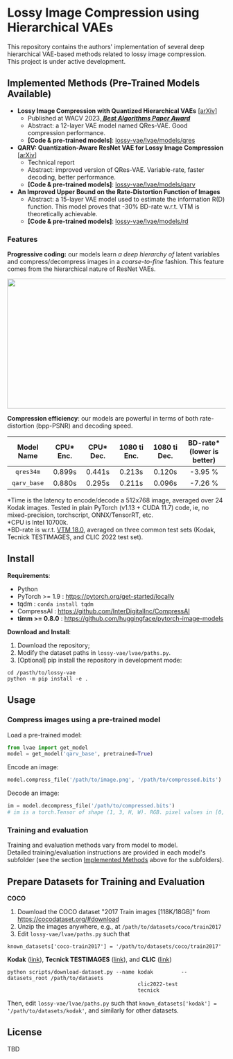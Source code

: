 # Lossy Image Compression using Hierarchical VAEs

This repository contains the authors' implementation of several deep hierarchical VAE-based methods related to lossy image compression. \
This project is under active development.

## Implemented Methods (Pre-Trained Models Available)
- **Lossy Image Compression with Quantized Hierarchical VAEs** [[arXiv](https://arxiv.org/abs/2208.13056)]
    - Published at WACV 2023,[ ***Best Algorithms Paper Award***](https://wacv2023.thecvf.com/node/174)
    - Abstract: a 12-layer VAE model named QRes-VAE. Good compression performance.
    - **[Code & pre-trained models]**: [lossy-vae/lvae/models/qres](lvae/models/qresvae)
- **QARV: Quantization-Aware ResNet VAE for Lossy Image Compression** [[arXiv](https://arxiv.org/abs/2302.08899)]
    - Technical report
    - Abstract: improved version of QRes-VAE. Variable-rate, faster decoding, better performance.
    - **[Code & pre-trained models]**: [lossy-vae/lvae/models/qarv](lvae/models/qarv)
- **An Improved Upper Bound on the Rate-Distortion Function of Images**
    - Abstract: a 15-layer VAE model used to estimate the information R(D) function. This model proves that -30% BD-rate w.r.t. VTM is theoretically achievable.
    - **[Code & pre-trained models]**: [lossy-vae/lvae/models/rd](lvae/models/rd)

### Features
**Progressive coding:** our models learn *a deep hierarchy of* latent variables and compress/decompress images in a *coarse-to-fine* fashion. This feature comes from the hierarchical nature of ResNet VAEs.
<p align="center">
  <img src="https://user-images.githubusercontent.com/24869582/187014268-405851e8-b8a5-47e3-b28d-7b5d4ac20316.png" width="756" height="300">
</p>

**Compression efficiency**: our models are powerful in terms of both rate-distortion (bpp-PSNR) and decoding speed.

<div align="center">

|  Model Name | CPU* Enc. | CPU* Dec. | 1080 ti Enc. | 1080 ti Dec. | BD-rate* (lower is better) |
|:-----------:|:---------:|:---------:|:------------:|:------------:|:--------:|
|  `qres34m`  |   0.899s  |   0.441s  |    0.213s    |    0.120s    |   -3.95 %  |
| `qarv_base` |   0.880s  |   0.295s  |    0.211s    |    0.096s    |   -7.26 %  |

</div>

*Time is the latency to encode/decode a 512x768 image, averaged over 24 Kodak images. Tested in plain PyTorch (v1.13 + CUDA 11.7) code, ie, no mixed-precision, torchscript, ONNX/TensorRT, etc. \
*CPU is Intel 10700k. \
*BD-rate is w.r.t. [VTM 18.0](https://vcgit.hhi.fraunhofer.de/jvet/VVCSoftware_VTM/-/tree/VTM-18.0), averaged on three common test sets (Kodak, Tecnick TESTIMAGES, and CLIC 2022 test set).


## Install
**Requirements**:
- Python
- PyTorch >= 1.9 : https://pytorch.org/get-started/locally
- tqdm : `conda install tqdm`
- CompressAI : https://github.com/InterDigitalInc/CompressAI
- **timm >= 0.8.0** : https://github.com/huggingface/pytorch-image-models

**Download and Install**:
1. Download the repository;
2. Modify the dataset paths in `lossy-vae/lvae/paths.py`.
3. [Optional] pip install the repository in development mode:
```
cd /pasth/to/lossy-vae
python -m pip install -e .
```


## Usage
### Compress images using a pre-trained model
Load a pre-trained model:
```python
from lvae import get_model
model = get_model('qarv_base', pretrained=True)
```

Encode an image:
```python
model.compress_file('/path/to/image.png', '/path/to/compressed.bits')
```

Decode an image:
```python
im = model.decompress_file('/path/to/compressed.bits')
# im is a torch.Tensor of shape (1, 3, H, W). RGB. pixel values in [0, 1].
```

### Training and evaluation
Training and evaluation methods vary from model to model. \
Detailed training/evaluation instructions are provided in each model's subfolder (see the section [Implemented Methods](#implemented-methods---pre-trained-models-available) above for the subfolders).


## Prepare Datasets for Training and Evaluation
**COCO**
1. Download the COCO dataset "2017 Train images [118K/18GB]" from https://cocodataset.org/#download
2. Unzip the images anywhere, e.g., at `/path/to/datasets/coco/train2017`
3. Edit `lossy-vae/lvae/paths.py` such that
```
known_datasets['coco-train2017'] = '/path/to/datasets/coco/train2017'
```

**Kodak** ([link](http://r0k.us/graphics/kodak)),
**Tecnick TESTIMAGES** ([link](https://testimages.org/)),
and **CLIC** ([link](http://compression.cc/))
```
python scripts/download-dataset.py --name kodak         --datasets_root /path/to/datasets
                                          clic2022-test
                                          tecnick
```
Then, edit `lossy-vae/lvae/paths.py` such that `known_datasets['kodak'] = '/path/to/datasets/kodak'`, and similarly for other datasets.


## License
TBD
